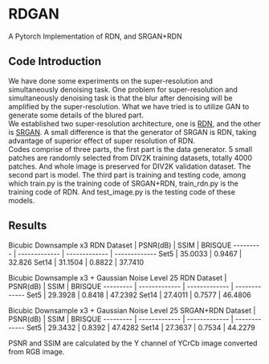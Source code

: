 # RDGAN
A Pytorch Implementation of RDN, and SRGAN+RDN
## Code Introduction
We have done some experiments on the super-resolution and simultaneously denoising task. One problem for super-resolution and simultaneously denoising task is that the blur after denoising will be amplified by the super-resolution. What we have tried is to utilize GAN to generate some details of the blured part.  
We established two super-resolution architecture, one is [RDN](http://openaccess.thecvf.com/content_cvpr_2018/papers/Zhang_Residual_Dense_Network_CVPR_2018_paper.pdf), and the other is [SRGAN](http://openaccess.thecvf.com/content_cvpr_2017/papers/Ledig_Photo-Realistic_Single_Image_CVPR_2017_paper.pdf). A small difference is that the generator of SRGAN is RDN, taking advantage of superior effect of super resolution of RDN.  
Codes comprise of three parts, the first part is the data generator. 5 small patches are randomly selected from DIV2K training datasets, totally 4000 patches. And whole image is preserved for DIV2K validation dataset. The second part is model. The third part is training and testing code, among which train.py is the training code of SRGAN+RDN, train_rdn.py is the training code of RDN. And test_image.py is the testing code of these models.
## Results
Bicubic Downsample x3 RDN
Dataset | PSNR(dB) | SSIM | BRISQUE
--------- | ------------- | ------------- | -------------
Set5 | 35.0033 | 0.9467 | 32.826
Set14 | 31.1504 | 0.8822 | 37.7410  

Bicubic Downsample x3 + Gaussian Noise Level 25 RDN
Dataset | PSNR(dB) | SSIM | BRISQUE
--------- | ------------- | ------------- | -------------
Set5 | 29.3928 | 0.8418 | 47.2392
Set14 | 27.4011 | 0.7577 | 46.4806


Bicubic Downsample x3 + Gaussian Noise Level 25 SRGAN+RDN
Dataset | PSNR(dB) | SSIM | BRISQUE
--------- | ------------- | ------------- | -------------
Set5 | 29.3432 | 0.8392 | 47.4282
Set14 | 27.3637 | 0.7534 | 44.2279  

PSNR and SSIM are calculated by the Y channel of YCrCb image converted from RGB image.  


